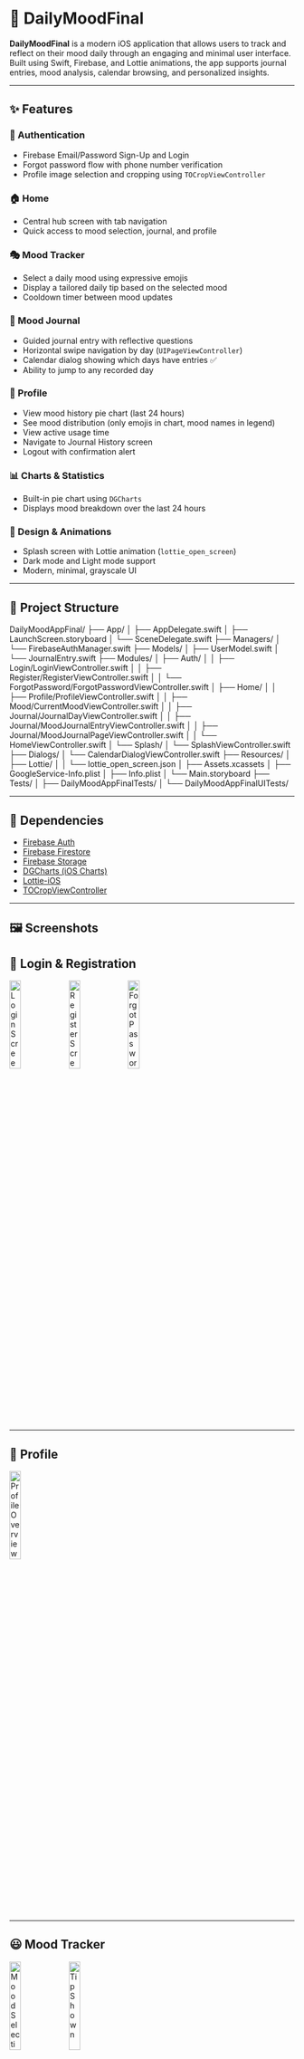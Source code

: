 # 📱 DailyMoodFinal

**DailyMoodFinal** is a modern iOS application that allows users to track and reflect on their mood daily through an engaging and minimal user interface. Built using Swift, Firebase, and Lottie animations, the app supports journal entries, mood analysis, calendar browsing, and personalized insights.

---

## ✨ Features

### 🔐 Authentication
- Firebase Email/Password Sign-Up and Login
- Forgot password flow with phone number verification
- Profile image selection and cropping using `TOCropViewController`

### 🏠 Home
- Central hub screen with tab navigation
- Quick access to mood selection, journal, and profile

### 🎭 Mood Tracker
- Select a daily mood using expressive emojis
- Display a tailored daily tip based on the selected mood
- Cooldown timer between mood updates

### 📓 Mood Journal
- Guided journal entry with reflective questions
- Horizontal swipe navigation by day (`UIPageViewController`)
- Calendar dialog showing which days have entries ✅
- Ability to jump to any recorded day

### 👤 Profile
- View mood history pie chart (last 24 hours)
- See mood distribution (only emojis in chart, mood names in legend)
- View active usage time
- Navigate to Journal History screen
- Logout with confirmation alert

### 📊 Charts & Statistics
- Built-in pie chart using `DGCharts`
- Displays mood breakdown over the last 24 hours

### 🌈 Design & Animations
- Splash screen with Lottie animation (`lottie_open_screen`)
- Dark mode and Light mode support
- Modern, minimal, grayscale UI

---

## 📁 Project Structure

DailyMoodAppFinal/
├── App/
│ ├── AppDelegate.swift
│ ├── LaunchScreen.storyboard
│ └── SceneDelegate.swift
├── Managers/
│ └── FirebaseAuthManager.swift
├── Models/
│ ├── UserModel.swift
│ └── JournalEntry.swift
├── Modules/
│ ├── Auth/
│ │ ├── Login/LoginViewController.swift
│ │ ├── Register/RegisterViewController.swift
│ │ └── ForgotPassword/ForgotPasswordViewController.swift
│ ├── Home/
│ │ ├── Profile/ProfileViewController.swift
│ │ ├── Mood/CurrentMoodViewController.swift
│ │ ├── Journal/JournalDayViewController.swift
│ │ ├── Journal/MoodJournalEntryViewController.swift
│ │ ├── Journal/MoodJournalPageViewController.swift
│ │ └── HomeViewController.swift
│ └── Splash/
│ └── SplashViewController.swift
├── Dialogs/
│ └── CalendarDialogViewController.swift
├── Resources/
│ ├── Lottie/
│ │ └── lottie_open_screen.json
│ ├── Assets.xcassets
│ ├── GoogleService-Info.plist
│ ├── Info.plist
│ └── Main.storyboard
├── Tests/
│ ├── DailyMoodAppFinalTests/
│ └── DailyMoodAppFinalUITests/

---

## 🔧 Dependencies

- [Firebase Auth](https://firebase.google.com/docs/auth)
- [Firebase Firestore](https://firebase.google.com/docs/firestore)
- [Firebase Storage](https://firebase.google.com/docs/storage)
- [DGCharts (iOS Charts)](https://github.com/danielgindi/Charts)
- [Lottie-iOS](https://github.com/airbnb/lottie-ios)
- [TOCropViewController](https://github.com/TimOliver/TOCropViewController)

---

## 🖼️ Screenshots

## 🔐 Login & Registration

<p float="left">
  <img src="https://github.com/user-attachments/assets/25e1c4b7-0f20-4644-abc8-16720a741f51" alt="Login Screen" width="20%" />
  <img src="https://github.com/user-attachments/assets/72707a1b-d26d-4c05-9a91-1744ea4496a2" alt="Register Screen" width="20%" />
  <img src="https://github.com/user-attachments/assets/f67eb8fa-deb5-4851-8652-bbf65cf33381" alt="Forgot Password Screen" width="20%" />
</p>

---

## 👤 Profile

<p float="left">
  <img src="https://github.com/user-attachments/assets/bf7cefe5-0be7-4c91-8f38-72e1416530b3" alt="Profile Overview" width="20%" />
</p>

---

## 😃 Mood Tracker

<p float="left">
  <img src="https://github.com/user-attachments/assets/1939fcd8-a325-447c-80e7-879cde28adcb" alt="Mood Selection" width="20%" />
  <img src="https://github.com/user-attachments/assets/51246ed7-8bf3-4af7-b56a-9aaa3ae698d8" alt="Tip Shown" width="20%" />
</p>

---

## 📓 Journal

<p float="left">
  <img src="https://github.com/user-attachments/assets/5365d907-3e39-45a1-ac2f-07ecf4d06cac" alt="Journal Entry" width="20%" />
  <img src="https://github.com/user-attachments/assets/363e43b4-abb1-4a0b-81ac-4e470cc9419d" alt="Journal Swipe" width="20%" />
</p>

---

## 📅 Calendar Dialog

<p float="left">
  <img src="https://github.com/user-attachments/assets/0e01030b-2b32-4327-9240-59e0a1186e17" alt="Calendar View" width="20%" />
</p>

---

## 🚀 Getting Started

1. Clone this repo:
   ```bash
   git clone https://github.com/yourusername/DailyMoodFinal.git
   

2. Open the project in Xcode:
   ```bash
    open DailyMoodAppFinal.xcodeproj
    

3. Install Pods (if applicable):
    ```bash
    pod install

4. Replace GoogleService-Info.plist with your own from Firebase Console.

5. Run the app on a simulator or device.

---

### 🙋‍♂️ Author
Developed by Roei Hakmon
Feel free to reach out for questions, feedback, or collaboration.


